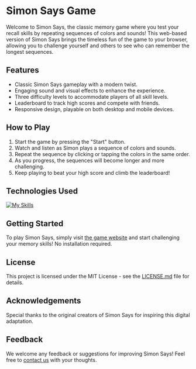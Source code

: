 # Simon Says Game

Welcome to Simon Says, the classic memory game where you test your recall skills by repeating sequences of colors and sounds! This web-based version of Simon Says brings the timeless fun of the game to your browser, allowing you to challenge yourself and others to see who can remember the longest sequences.

## Features
- Classic Simon Says gameplay with a modern twist.
- Engaging sound and visual effects to enhance the experience.
- Three difficulty levels to accommodate players of all skill levels.
- Leaderboard to track high scores and compete with friends.
- Responsive design, playable on both desktop and mobile devices.

## How to Play
1. Start the game by pressing the "Start" button.
2. Watch and listen as Simon plays a sequence of colors and sounds.
3. Repeat the sequence by clicking or tapping the colors in the same order.
4. As you progress, the sequences will become longer and more challenging.
5. Keep playing to beat your high score and climb the leaderboard!

## Technologies Used
[![My Skills](https://skillicons.dev/icons?i=js,html,css)](https://skillicons.dev)

## Getting Started
To play Simon Says, simply visit [the game website](#) and start challenging your memory skills! No installation required.

## License
This project is licensed under the MIT License - see the [LICENSE.md](LICENSE.md) file for details.

## Acknowledgements
Special thanks to the original creators of Simon Says for inspiring this digital adaptation.

## Feedback
We welcome any feedback or suggestions for improving Simon Says! Feel free to [contact us](#) with your thoughts.

